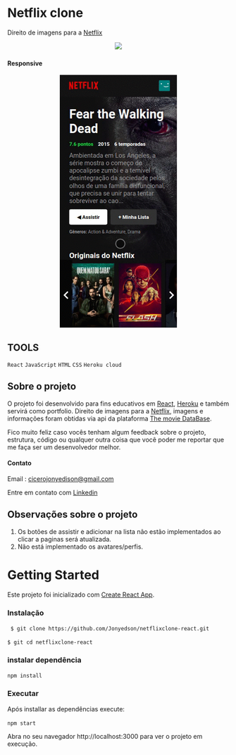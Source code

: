 # Netflix clone
Direito de imagens para a [Netflix](https://www.netflix.com/br/)
<p align="center">
  <img  src="public/netflixclone.gif"
</p>
  
  #### Responsive
  
<p align="center">
  <img  src="public/netflixclone-reponsive.gif"
</p>
  
## TOOLS

`React` `JavaScript` `HTML` `CSS` `Heroku cloud`

 ## Sobre o projeto
  
  O projeto foi desenvolvido para fins educativos em [React](https://pt-br.reactjs.org/), [Heroku](https://www.heroku.com/) e também servirá como portfolio. Direito de imagens para a [Netflix](https://www.netflix.com/br/), imagens e informações foram obtidas via api da plataforma [The movie DataBase](https://www.themoviedb.org/).
  
  Fico muito feliz caso vocês tenham algum feedback sobre o projeto, estrutura, código ou qualquer outra coisa que você poder me reportar que me faça ser um desenvolvedor melhor.
  
  #### Contato
  
  Email : cicerojonyedison@gmail.com
  
  Entre em contato com [Linkedin](https://www.linkedin.com/in/cicero-jonyedson-896088160/)
  
  ## Observações sobre o projeto
  
  1. Os botões de assistir e adicionar na lista não estão implementados ao clicar a paginas será atualizada.
  2. Não está implementado os avatares/perfis.
  
  
  # Getting Started
  
  Este projeto foi inicializado com [Create React App](https://github.com/facebook/create-react-app).
  
  ### Instalação 
  
  ` 
  $ git clone https://github.com/Jonyedson/netflixclone-react.git 
  `
  
  `
  $ git cd netflixclone-react
  `
  
  ### instalar dependência
  
  `
  npm install
  `
 
  ### Executar
  
  Após installar as dependências execute:
  
  `
  npm start
  `
  
  Abra no seu navegador http://localhost:3000 para ver o projeto em execução.
  
  

